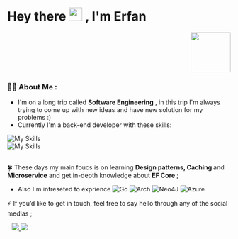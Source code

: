 <h1>
  Hey there
  <img src="https://media.giphy.com/media/hvRJCLFzcasrR4ia7z/giphy.gif" width="30px"/>
, I'm Erfan 
</h1>

<div id="header" align="right">
  <img src="https://media.giphy.com/media/M9gbBd9nbDrOTu1Mqx/giphy.gif" width="90"/>
</div>

### :man_technologist: About Me :
- I'm on a long trip called <strong>Software Engineering</strong> , in this trip I'm always trying to come up with new ideas and have new solution for my problems  :)
- Currently I'm a back-end developer with these skills:         
<div>
   <img src="https://skillicons.dev/icons?i=cs,dotnet,git,docker&amp;theme=dark" alt="My Skills" style="max-width: 100%;">
  <br>
   <img src="https://img.shields.io/badge/Microsoft%20SQL%20Sever-CC2927?style=for-the-badge&logo=microsoft%20sql%20server&logoColor=white" alt="My Skills" style="max-width: 100%;">
 </div>
 <br>


:four_leaf_clover: These days my main foucs is on learning <strong>Design patterns, Caching </strong> and <strong>Microservice</strong> 
and get in-depth knowledge about <strong> EF Core </strong> ;

- Also I'm intreseted to exprience ![Go](https://img.shields.io/badge/go-%2300ADD8.svg?style=flat-square&logo=go&logoColor=white)
![Arch](https://img.shields.io/badge/Arch%20Linux-1793D1?logo=arch-linux&logoColor=fff&style=flat-square)
![Neo4J](https://img.shields.io/badge/Neo4j-008CC1?style=flat-square&logo=neo4j&logoColor=white)
![Azure](https://img.shields.io/badge/azure-%230072C6.svg?style=flat-square&logo=microsoftazure&logoColor=white)

⚡ If you’d like to get in touch, feel free to say hello through any of the social medias ;
<div align="left" style="margin-left: 10px;">
   <a href="https:/linkedin.com/in/erfan-faridi-b74388290">
      <img src="https://img.shields.io/badge/LinkedIn-blue?style=for-the-badge&logo=linkedin">
   </a>  
   <a href="mailto:erfanffa2020@gmail.com">
      <img src="https://img.shields.io/badge/Gmail-D14836?style=for-the-badge&logo=gmail&logoColor=white">
   </a>
</div>
